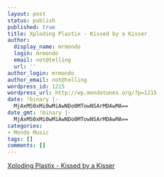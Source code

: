 ```yaml
---
layout: post
status: publish
published: true
title: Xploding Plastix - Kissed by a Kisser
author:
  display_name: mrmondo
  login: mrmondo
  email: not@telling
  url: ''
author_login: mrmondo
author_email: not@telling
wordpress_id: 1215
wordpress_url: http://wp.mondotunes.org/?p=1215
date: !binary |-
  MjAxMS0xMi0wMiAwNDo0MTowNSArMDAwMA==
date_gmt: !binary |-
  MjAxMS0xMi0wMiAwNDo0MTowNSArMDAwMA==
categories:
- Mondo Music
tags: []
comments: []
---
```

<a href='http://#/s/Kissed By A Kisser/34lv91?src=5'>Xploding Plastix - Kissed by a Kisser</a>
